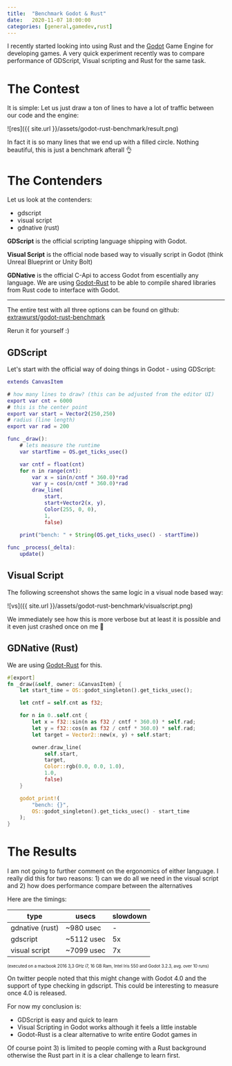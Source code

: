 ```yaml
---
title:  "Benchmark Godot & Rust"
date:   2020-11-07 18:00:00
categories: [general,gamedev,rust]
---
```


I recently started looking into using Rust and the [Godot](https://godotengine.org) Game Engine for developing games. A very quick experiment recently was to compare performance of GDScript, Visual scripting and Rust for the same task.

# The Contest

It is simple: Let us just draw a ton of lines to have a lot of traffic between our code and the engine:

![res]({{ site.url }}/assets/godot-rust-benchmark/result.png)

In fact it is so many lines that we end up with a filled circle. Nothing beautiful, this is just a benchmark afterall 👌

# The Contenders

Let us look at the contenders:
* gdscript
* visual script
* gdnative (rust)

**GDScript** is the official scripting language shipping with Godot.

**Visual Script** is the official node based way to visually script in Godot (think Unreal Blueprint or Unity Bolt)

**GDNative** is the official C-Api to access Godot from escentially any language. We are using [Godot-Rust](https://github.com/godot-rust/godot-rust) to be able to compile shared libraries from Rust code to interface with Godot.

---

The entire test with all three options can be found on github: [extrawurst/godot-rust-benchmark](https://github.com/extrawurst/godot-rust-benchmark)

Rerun it for yourself :)

## GDScript

Let's start with the official way of doing things in Godot - using GDScript:

```gd
extends CanvasItem

# how many lines to draw? (this can be adjusted from the editor UI)
export var cnt = 6000
# this is the center point
export var start = Vector2(250,250)
# radius (line length)
export var rad = 200

func _draw():
	# lets measure the runtime
	var startTime = OS.get_ticks_usec()

	var cntf = float(cnt)
	for n in range(cnt):
		var x = sin(n/cntf * 360.0)*rad
		var y = cos(n/cntf * 360.0)*rad
		draw_line(
			start, 
			start+Vector2(x, y), 
			Color(255, 0, 0), 
			1,
			false)
	
	print("bench: " + String(OS.get_ticks_usec() - startTime))

func _process(_delta):
	update()
```

## Visual Script

The following screenshot shows the same logic in a visual node based way:

![vs]({{ site.url }}/assets/godot-rust-benchmark/visualscript.png)

We immediately see how this is more verbose but at least it is possible and it even just crashed once on me 🙈

## GDNative (Rust)

We are using [Godot-Rust](https://github.com/godot-rust/godot-rust) for this.

```rust
#[export]
fn _draw(&self, owner: &CanvasItem) {
	let start_time = OS::godot_singleton().get_ticks_usec();

	let cntf = self.cnt as f32;

	for n in 0..self.cnt {
		let x = f32::sin(n as f32 / cntf * 360.0) * self.rad;
		let y = f32::cos(n as f32 / cntf * 360.0) * self.rad;
		let target = Vector2::new(x, y) + self.start;

		owner.draw_line(
			self.start, 
			target, 
			Color::rgb(0.0, 0.0, 1.0), 
			1.0, 
			false)
	}

	godot_print!(
		"bench: {}",
		OS::godot_singleton().get_ticks_usec() - start_time
	);
}
```

# The Results

I am not going to further comment on the ergonomics of either language. I really did this for two reasons: 1) can we do all we need in the visual script and 2) how does performance compare between the alternatives

Here are the timings:

| type | usecs | slowdown | 
|---|---|---|
| gdnative (rust) | ~980 usec | - |
| gdscript | ~5112 usec | 5x |
| visual script | ~7099 usec | 7x |

<sub><sup>(executed on a macbook 2016 3,3 GHz i7, 16 GB Ram, Intel Iris 550 and Godot 3.2.3, avg. over 10 runs)</sup></sub>

On twitter people noted that this might change with Godot 4.0 and the support of type checking in gdscript. This could be interesting to measure once 4.0 is released. 

For now my conclusion is:

* GDScript is easy and quick to learn
* Visual Scripting in Godot works although it feels a little instable
* Godot-Rust is a clear alternative to write entire Godot games in

Of course point 3) is limited to people coming with a Rust background otherwise the Rust part in it is a clear challenge to learn first.